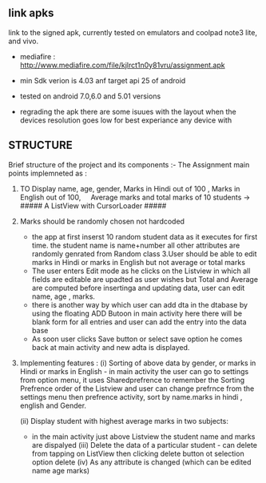 

## link apks ##
link to the signed apk, currently tested on emulators and coolpad note3 lite, and vivo.
  - mediafire : http://www.mediafire.com/file/kjlrct1n0y81vru/assignment.apk
  
  - min Sdk verion is 4.03 anf target api 25 of android 
  - tested on android 7.0,6.0 and 5.01 versions
  - regrading the apk there are some isuues with the layout when the devices resolution goes low
    for best experiance any device with 
 

## STRUCTURE ##
Brief structure of the project and its components :-
The Assignment main points implemneted as :
  1. TO Display name, age, gender, Marks in Hindi out of 100 , Marks in English out of 100,
      Average marks and total marks of 10 students -> ##### A ListView with CursorLoader #####
  2. Marks should be randomly chosen not hardcoded
      - the app at first inserst  10 random student data as it executes for first time. the student name is name+number all other
          attributes are randomly genrated from Random class
  3.User should be able to edit marks in Hindi or marks in English but not average or total marks
     - The user enters Edit mode as he clicks on the Listview in which all fields are editable are upadted as user wishes
        but Total and Average are computed before insertinga and updating data, user can edit name, age , marks.
     - there is another way by which user can add dta in the dtabase by using the floating ADD Butoon in main activity
       here there will be blank form for all entries and user can add the entry into the data base 
     - As soon user clicks Save button or select save option he comes back at main activity and new adta is displayed.
  4. Implementing features :
      (i) Sorting of above data by gender, or marks in Hindi or marks in English
          - in main activity the user can go to settings from option menu, it uses Sharedprefrence to remember the Sorting Prefrence order 
             of the Listview and user can change prefrnce from the settings menu then prefrence activity, sort by name.marks in hindi                  , english and Gender.
      
     (ii) Display student with highest average marks in two subjects:
        - in the main activity just above Listview the student name and marks are dispalyed
     (iii) Delete the data of a particular student
         - can delete from tapping on ListView then clicking delete button ot selection option delete
     (iv) As any attribute is changed (which can be edited name age marks) 
   
     
